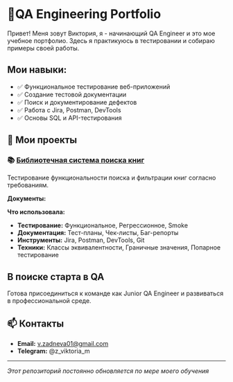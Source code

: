 # 💼QA Engineering Portfolio

Привет! Меня зовут Виктория, я - начинающий QA Engineer и это мое учебное портфолио. Здесь я практикуюсь в тестировании и собираю примеры своей работы.

## Мои навыки:
- ✅ Функциональное тестирование веб-приложений
- ✅ Создание тестовой документации  
- ✅ Поиск и документирование дефектов
- ✅ Работа с Jira, Postman, DevTools
- ✅ Основы SQL и API-тестирования

## 📂 Мои проекты

### 📚 [Библиотечная система поиска книг](Library-Project/)
Тестирование функциональности поиска и фильтрации книг согласно требованиям.

**Документы:**

**Что использовала:**
- **Тестирование:** Функциональное, Регрессионное, Smoke
- **Документация:** Тест-планы, Чек-листы, Баг-репорты
- **Инструменты:** Jira, Postman, DevTools, Git
- **Техники:** Классы эквивалентности, Граничные значения, Попарное тестирование

## В поиске старта в QA
Готова присоединиться к команде как Junior QA Engineer и развиваться в профессиональной среде.

## 📫 Контакты
- **Email:** v.zadneva01@gmail.com
- **Telegram:** @z_viktoria_m

---
*Этот репозиторий постоянно обновляется по мере моего обучения*
